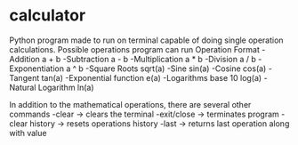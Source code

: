 # calculator
Python program made to run on terminal capable of doing single operation calculations.
Possible operations program can run
  Operation               Format
  -Addition               a + b
  -Subtraction            a - b
  -Multiplication         a * b
  -Division               a / b
  -Exponentiation         a ^ b
  -Square Roots           sqrt(a)
  -Sine                   sin(a)
  -Cosine                 cos(a)
  -Tangent                tan(a)
  -Exponential function   e(a)
  -Logarithms base 10     log(a)
  -Natural Logarithm      ln(a)
  
In addition to the mathematical operations, there are several other commands
  -clear -> clears the terminal
  -exit/close -> terminates program
  -clear history -> resets operations history
  -last -> returns last operation along with value
  
  
